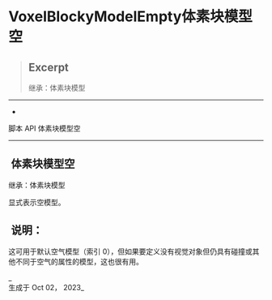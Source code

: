 # VoxelBlockyModelEmpty体素块模型空

> ## Excerpt
> 继承：体素块模型

---
-   [](https://voxel-tools.readthedocs.io/en/latest/)
  
脚本 API 体素块模型空

___

##  体素块模型空

  
继承：体素块模型

  
显式表示空模型。

##  说明：

  
这可用于默认空气模型（索引 0），但如果要定义没有视觉对象但仍具有碰撞或其他不同于空气的属性的模型，这也很有用。

_  
生成于 Oct 02， 2023_
